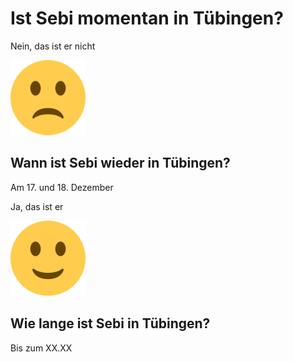 # Ist Sebi momentan in Tübingen?
<!--- Falls ich nicht da bin --->
Nein, das ist er nicht

![Frown](/images/frown.png)

## Wann ist Sebi wieder in Tübingen?
Am 17. und 18. Dezember

<!--- Falls ich da bin --->
Ja, das ist er

![Happy](/images/happy.png)

## Wie lange ist Sebi in Tübingen?
Bis zum XX.XX



